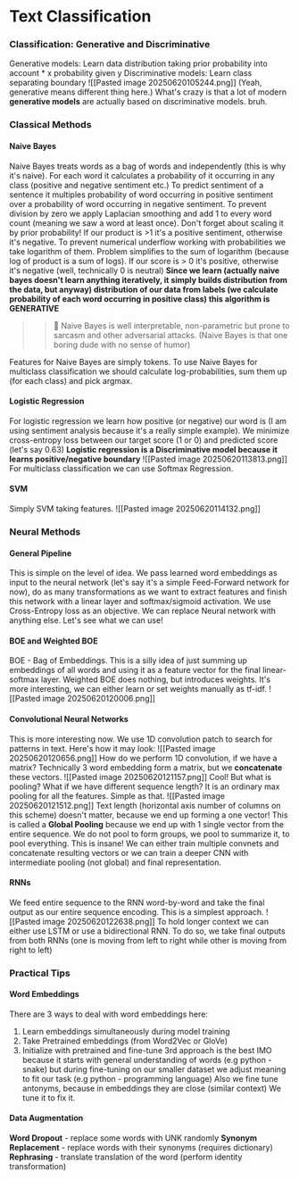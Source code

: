 # Text Classification

### Classification: Generative and Discriminative
Generative models: Learn data distribution taking prior probability into account * x probability given y
Discriminative models: Learn class separating boundary
![[Pasted image 20250620105244.png]]
(Yeah, generative means different thing here.)
What's crazy is that a lot of modern **generative models** are actually based on discriminative models. bruh.
### Classical Methods
#### Naive Bayes
Naive Bayes treats words as a bag of words and independently (this is why it's naive).
For each word it calculates a probability of it occurring in any class (positive and negative sentiment etc.)
To predict sentiment of a sentence it multiples probability of word occurring in positive sentiment over a probability of word occurring in negative sentiment.
To prevent division by zero we apply Laplacian smoothing and add 1 to every word count (meaning we saw a word at least once). Don't forget about scaling it by prior probability!
If our product is >1 it's a positive sentiment, otherwise it's negative.
To prevent numerical underflow working with probabilities we take logarithm of them.
Problem simplifies to the sum of logarithm (because log of product is a sum of logs).
If our score is > 0 it's positive, otherwise it's negative (well, technically 0 is neutral)
**Since we learn (actually naive bayes doesn't learn anything iteratively, it simply builds distribution from the data, but anyway)  distribution of our data from labels (we calculate probability of each word occurring in positive class) this algorithm is GENERATIVE**
>>🤔 Naive Bayes is well interpretable, non-parametric but prone to sarcasm and other adversarial attacks. (Naive Bayes is that one boring dude with no sense of humor)

Features for Naive Bayes are simply tokens.
To use Naive Bayes for multiclass classification we should calculate log-probabilities, sum them up (for each class) and pick argmax.

#### Logistic Regression
For logistic regression we learn how positive (or negative) our word is (I am using sentiment analysis because it's a really simple example). We minimize cross-entropy loss between our target score (1 or 0) and predicted score (let's say 0.63)
**Logistic regression is a Discriminative model because it learns positive/negative boundary**
![[Pasted image 20250620113813.png]]
For multiclass classification we can use Softmax Regression.
#### SVM
Simply SVM taking features.
![[Pasted image 20250620114132.png]]

### Neural Methods
#### General Pipeline
This is simple on the level of idea.
We pass learned word embeddings as input to the neural network (let's say it's a simple Feed-Forward network for now), do as many transformations as we want to extract features and finish this network with a linear layer and softmax/sigmoid activation.
We use Cross-Entropy loss as an objective.
We can replace Neural network with anything else.
Let's see what we can use!
#### BOE and Weighted BOE
BOE - Bag of Embeddings.
This is a silly idea of just summing up embeddings of all words and using it as a feature vector for the final linear-softmax layer.
Weighted BOE does nothing, but introduces weights. It's more interesting, we can either learn or set weights manually as tf-idf.
![[Pasted image 20250620120006.png]]
#### Convolutional Neural Networks
This is more interesting now. We use 1D convolution patch to search for patterns in text.
Here's how it may look:
![[Pasted image 20250620120656.png]]
How do we perform 1D convolution, if we have a matrix? Technically 3 word embedding form a matrix, but we **concatenate** these vectors.
![[Pasted image 20250620121157.png]]
Cool! But what is pooling? What if we have different sequence length?
It is an ordinary max pooling for all the features. Simple as that.
![[Pasted image 20250620121512.png]]
Text length (horizontal axis number of columns on this scheme) doesn't matter, because we end up forming a one vector!
This is called a **Global Pooling** because we end up with 1 single vector from the entire sequence. We do not pool to form groups, we pool to summarize it, to pool everything.
This is insane! We can either train multiple convnets and concatenate resulting vectors or we can train a deeper CNN with intermediate pooling (not global) and final representation.
#### RNNs
We feed entire sequence to the RNN word-by-word and take the final output as our entire sequence encoding. This is a simplest approach.
![[Pasted image 20250620122638.png]]
To hold longer context we can either use LSTM or use a bidirectional RNN.
To do so, we take final outputs from both RNNs (one is moving from left to right while other is moving from right to left)
### Practical Tips
#### Word Embeddings
There are 3 ways to deal with word embeddings here:
1) Learn embeddings simultaneously during model training
2) Take Pretrained embeddings (from Word2Vec or GloVe)
3) Initialize with pretrained and fine-tune
3rd approach is the best IMO because it starts with general understanding of words (e.g python - snake) but during fine-tuning on our smaller dataset we adjust meaning to fit our task (e.g python - programming language)
Also we fine tune antonyms, because in embeddings they are close (similar context)
We tune it to fix it.
#### Data Augmentation
**Word Dropout** - replace some words with UNK randomly
**Synonym Replacement** - replace words with their synonyms (requires dictionary)
**Rephrasing** - translate translation of the word (perform identity transformation)